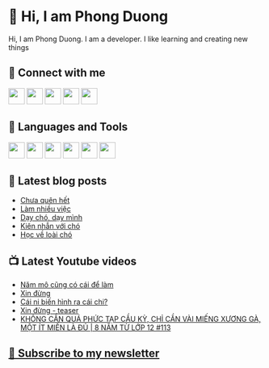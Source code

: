 # 👋 Hi, I am Phong Duong

Hi, I am Phong Duong. I am a developer. I like learning and creating new things

## 🔗 Connect with me
[<img height="32" width="32" src="https://cdn.jsdelivr.net/npm/simple-icons@v3/icons/youtube.svg" />](https://www.youtube.com/channel/UCXykqt3V2-9bYXKWZRcH0rA)
[<img height="32" width="32" src="https://cdn.jsdelivr.net/npm/simple-icons@v3/icons/instagram.svg" />](https://www.instagram.com/phongduonglh)
[<img height="32" width="32" src="https://cdn.jsdelivr.net/npm/simple-icons@v3/icons/twitter.svg" />](https://twitter.com/phongduonglh)
[<img height="32" width="32" src="https://cdn.jsdelivr.net/npm/simple-icons@v3/icons/facebook.svg" />](https://www.facebook.com/phongduonglh)
[<img height="32" width="32" src="https://cdn.jsdelivr.net/npm/simple-icons@v3/icons/linkedin.svg" />](https://www.linkedin.com/in/phongduonglh)

## 🧰 Languages and Tools

[<img height="32" width="32" src="https://cdn.jsdelivr.net/npm/simple-icons@v3/icons/javascript.svg" />](javascript)
[<img height="32" width="32" src="https://cdn.jsdelivr.net/npm/simple-icons@v3/icons/html5.svg" />](html5)
[<img height="32" width="32" src="https://cdn.jsdelivr.net/npm/simple-icons@v3/icons/css3.svg" />](css3)
[<img height="32" width="32" src="https://cdn.jsdelivr.net/npm/simple-icons@v3/icons/node-dot-js.svg" />](nodejs)
[<img height="32" width="32" src="https://cdn.jsdelivr.net/npm/simple-icons@v3/icons/react.svg" />](react)
[<img height="32" width="32" src="https://cdn.jsdelivr.net/npm/simple-icons@v3/icons/vue-dot-js.svg" />](vue)

## 📝 Latest blog posts

<!-- BLOG-POST-LIST:START -->
- [Chưa quên hết](https://phongduong.dev/blog/2021/09/chua-quen-het/)
- [Làm nhiều việc](https://phongduong.dev/blog/2021/09/lam-nhieu-viec/)
- [Dạy chó, dạy mình](https://phongduong.dev/blog/2021/09/day-cho-day-minh/)
- [Kiên nhẫn với chó](https://phongduong.dev/blog/2021/08/kien-nhan-voi-cho/)
- [Học về loài chó](https://phongduong.dev/blog/2021/08/hoc-ve-loai-cho/)
<!-- BLOG-POST-LIST:END -->

## 📺 Latest Youtube videos

<!-- YOUTUBE-VIDEO-LIST:START -->
- [Năm mô cũng có cái để làm](https://www.youtube.com/watch?v=uBnmgUqM0ok)
- [Xin đừng](https://www.youtube.com/watch?v=2si7Z3jCTic)
- [Cái ni biến hình ra cái chi?](https://www.youtube.com/watch?v=d0rwnb6z0iM)
- [Xin đừng - teaser](https://www.youtube.com/watch?v=mqvmuTpypRc)
- [KHÔNG CẦN QUÁ PHỨC TẠP CẦU KỲ, CHỈ CẦN VÀI MIẾNG XƯƠNG GÀ, MỘT ÍT MIẾN LÀ ĐỦ | 8 NĂM TỪ LỚP 12 #113](https://www.youtube.com/watch?v=FcfQibx6l0E)
<!-- YOUTUBE-VIDEO-LIST:END -->

## [💌 Subscribe to my newsletter](https://koogio.substack.com/)
